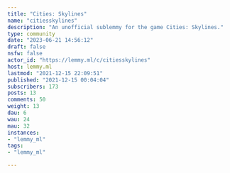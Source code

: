 ```yaml
---
title: "Cities: Skylines" 
name: "citiesskylines"
description: "An unofficial sublemmy for the game Cities: Skylines."
type: community
date: "2023-06-21 14:56:12"
draft: false
nsfw: false
actor_id: "https://lemmy.ml/c/citiesskylines"
host: lemmy.ml
lastmod: "2021-12-15 22:09:51"
published: "2021-12-15 00:04:04"
subscribers: 173
posts: 13
comments: 50
weight: 13
dau: 6
wau: 24
mau: 32
instances:
- "lemmy_ml"
tags: 
- "lemmy_ml"

---
```

